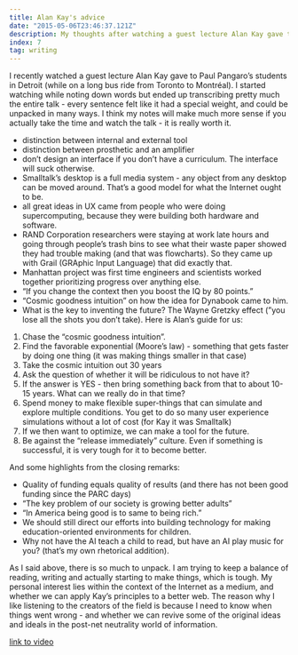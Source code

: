 ```yaml
---
title: Alan Kay's advice
date: "2015-05-06T23:46:37.121Z"
description: My thoughts after watching a guest lecture Alan Kay gave to Paul Pangaro’s students in Detroit.
index: 7
tag: writing
---
```


I recently watched a guest lecture Alan Kay gave to Paul Pangaro’s students in Detroit (while on a long bus ride from Toronto to Montréal). I started watching while noting down words but ended up transcribing pretty much the entire talk - every sentence felt like it had a special weight, and could be unpacked in many ways. I think my notes will make much more sense if you actually take the time and watch the talk - it is really worth it.

* distinction between internal and external tool
* distinction between prosthetic and an amplifier
* don’t design an interface if you don’t have a curriculum. The interface will suck otherwise.
* Smalltalk’s desktop is a full media system - any object from any desktop can be moved around. That’s a good model for what the Internet ought to be.
* all great ideas in UX came from people who were doing supercomputing, because they were building both hardware and software.
* RAND Corporation researchers were staying at work late hours and going through people’s trash bins to see what their waste paper showed they had trouble making (and that was flowcharts). So they came up with Grail (GRAphic Input Language) that did exactly that.
* Manhattan project was first time engineers and scientists worked together prioritizing progress over anything else.
* “If you change the context then you boost the IQ by 80 points.”
* “Cosmic goodness intuition” on how the idea for Dynabook came to him.
* What is the key to inventing the future? The Wayne Gretzky effect (”you lose all the shots you don’t take).  Here is Alan’s guide for us:

1. Chase the “cosmic goodness intuition”.
2. Find the favorable exponential (Moore’s law) - something that gets faster by doing one thing (it was making things smaller in that case)
3. Take the cosmic intuition out 30 years
4. Ask the question of whether it will be ridiculous to not have it?
5. If the answer is YES - then bring something back from that to about 10-15 years. What can we really do in that time?
6. Spend money to make flexible super-things that can simulate and explore multiple conditions. You get to do so many user experience simulations without a lot of cost (for Kay it was Smalltalk)
7. If we then want to optimize, we can make a tool for the future.
8. Be against the “release immediately” culture. Even if something is successful, it is very tough for it to become better.

And some highlights from the closing remarks:
* Quality of funding equals quality of results (and there has not been good funding since the PARC days)
* “The key problem of our society is growing better adults”
* “In America being good is to same to being rich.”
* We should still direct our efforts into building technology for making education-oriented environments for children.
* Why not have the AI teach a child to read, but have an AI play music for you? (that’s my own rhetorical addition).

As I said above, there is so much to unpack. I am trying to keep a balance of reading, writing and actually starting to make things, which is tough. My personal interest lies within the context of the Internet as a medium, and whether we can apply Kay’s principles to a better web. The reason why I like listening to the creators of the field is because I need to know when things went wrong - and whether we can revive some of the original ideas and ideals in the post-net neutrality world of information.

<a href="https://vimeo.com/238786037" target="_blank">link to video</a>
